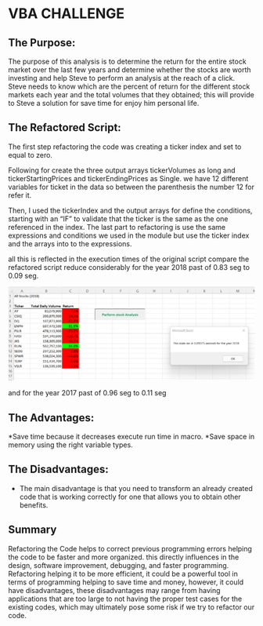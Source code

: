 # VBA CHALLENGE
## The Purpose:

The purpose of this analysis is to determine the return for the entire stock market over the last few years and determine whether the stocks are worth investing and help Steve to perform an analysis at the reach of a click. Steve needs to know which are the percent of return for the different stock markets each year and the total volumes that they obtained; this will provide to Steve a solution for save time for enjoy him personal life. 

## The Refactored Script:

The first step refactoring the code was creating a ticker index and set to equal to zero.
 
Following for create the three output arrays tickerVolumes as long and tickerStartingPrices and tickerEndingPrices as Single. we have 12 different variables for ticket in the data so between the parenthesis the number 12 for refer it. 			
 

Then, I used the tickerIndex and the output arrays for define the conditions, starting with an “IF” to validate that the ticker is the same as the one referenced in the index. The last part to refactoring is use the same expressions and conditions we used in the module but use the ticker index and the arrays into to the expressions.
 

all this is reflected in the execution times of the original script compare the refactored script reduce considerably for the year 2018 past of 0.83 seg to 0.09 seg.

![](resources/VBA_Challenge_2018.png)  



and for the year 2017 past of 0.96 seg to 0.11 seg
  



## The Advantages:

*Save time because it decreases execute run time in macro.
*Save space in memory using the right variable types. 

 ## The Disadvantages:

* The main disadvantage is that you need to transform an already created code that is working correctly for one that allows you to obtain other benefits.

## Summary 
Refactoring the Code helps to correct previous programming errors helping the code to be faster and more organized. this directly influences in the design, software improvement, debugging, and faster programming. Refactoring helping it to be more efficient, it could be a powerful tool in terms of programming helping to save time and money, however, it could have disadvantages, these disadvantages may range from having applications that are too large to not having the proper test cases for the existing codes, which may ultimately pose some risk if we try to refactor our code.

